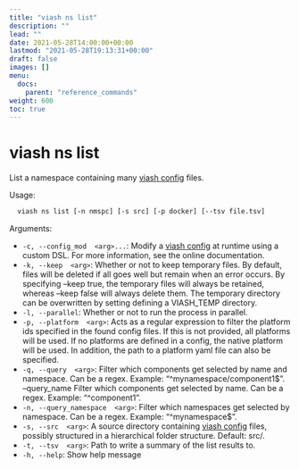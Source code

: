 ```yaml
---
title: "viash ns list"
description: ""
lead: ""
date: 2021-05-28T14:00:00+00:00
lastmod: "2021-05-28T19:13:31+00:00"
draft: false
images: []
menu:
  docs:
    parent: "reference_commands"
weight: 600
toc: true
---
```




# viash ns list

List a namespace containing many [viash config](/config) files.

Usage:

``` bash
  viash ns list [-n nmspc] [-s src] [-p docker] [--tsv file.tsv]
```

Arguments:

-   `-c, --config_mod  <arg>...`: Modify a [viash config](/config) at
    runtime using a custom DSL. For more information, see the online
    documentation.
-   `-k, --keep  <arg>`: Whether or not to keep temporary files. By
    default, files will be deleted if all goes well but remain when an
    error occurs. By specifying –keep true, the temporary files will
    always be retained, whereas –keep false will always delete them. The
    temporary directory can be overwritten by setting defining a
    VIASH\_TEMP directory.
-   `-l, --parallel`: Whether or not to run the process in parallel.
-   `-p, --platform  <arg>`: Acts as a regular expression to filter the
    platform ids specified in the found config files. If this is not
    provided, all platforms will be used. If no platforms are defined in
    a config, the native platform will be used. In addition, the path to
    a platform yaml file can also be specified.
-   `-q, --query  <arg>`: Filter which components get selected by name
    and namespace. Can be a regex. Example: “^mynamespace/component1$”.
    –query\_name <arg> Filter which components get selected by name. Can
    be a regex. Example: “^component1”.
-   `-n, --query_namespace  <arg>`: Filter which namespaces get selected
    by namespace. Can be a regex. Example: “^mynamespace$”.
-   `-s, --src  <arg>`: A source directory containing [viash
    config](/config) files, possibly structured in a hierarchical folder
    structure. Default: src/.
-   `-t, --tsv  <arg>`: Path to write a summary of the list results to.
-   `-h, --help`: Show help message
